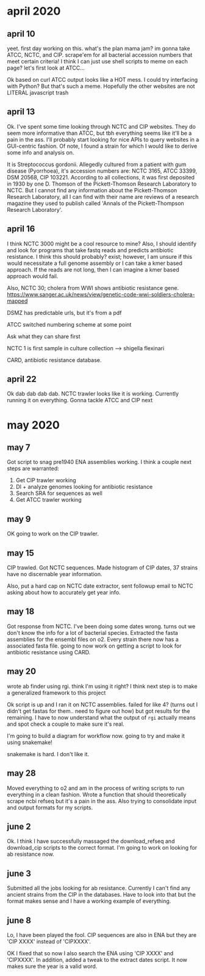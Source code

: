 # april 2020

## april 10
yeet. first day working on this. what's the plan mama jam? im gonna take ATCC, NCTC, and CIP. scrape'em for all bacterial accession numbers that meet certain criteria! 
I think I can just use shell scripts to meme on each page? let's first look at ATCC...

Ok based on curl ATCC output looks like a HOT mess. I could try interfacing with Python? But that's such a meme. Hopefully the other websites are not LITERAL
javascript trash

## april 13
Ok. I've spent some time looking through NCTC and CIP websites. They do seem more informative than ATCC, but tbh everything seems like it'll be a pain in the ass. 
I'll probably start looking for nice APIs to query websites in a GUI-centric fashion. Of note, I found a strain for which I would like to derive some info and analysis on.

It is Streptococcus gordonii. Allegedly cultured from a patient with gum disease (Pyorrhoea), it's accession numbers are: NCTC 3165, ATCC 33399, DSM 20568, CIP 103221. 
According to all collections, it was first deposited in 1930 by one D. Thomson of the Pickett-Thomson Research Laboratory to NCTC. But I cannot find any information
about the Pickett-Thomson Research Laboratory, all I can find with their name are reviews of a research magazine they used to publish called 'Annals of the Pickett-Thompson
Research Laboratory'.

## april 16

I think NCTC 3000 might be a cool resource to mine? Also, I should identify and look for programs that take fastq reads and predicts antibiotic resistance. I think this should probably? exist; however, I am unsure if this would necessitate a full genome assembly or I can take a kmer based approach. If the reads are not long, then I can imagine a kmer based approach would fail.

Also, NCTC 30; cholera from WWI shows antibiotic resistance gene. https://www.sanger.ac.uk/news/view/genetic-code-wwi-soldiers-cholera-mapped

DSMZ has predictable urls, but it's from a pdf

ATCC switched numbering scheme at some point
 
Ask what they can share first

NCTC 1 is first sample in culture collection --> shigella flexinari

CARD, antibiotic resistance database.

## april 22
Ok dab dab dab dab. NCTC trawler looks like it is working. Currently running it on everything. Gonna tackle ATCC and CIP next

# may 2020

## may 7

Got script to snag pre1940 ENA assemblies working. I think a couple next steps are warranted:
1. Get CIP trawler working 
2. Dl + analyze genomes looking for antibiotic resistance
3. Search SRA for sequences as well
4. Get ATCC trawler working 

## may 9

OK going to work on the CIP trawler. 

## may 15

CIP trawled. Got NCTC sequences. Made histogram of CIP dates, 37 strains have no discernable year information. 

Also, put a hard cap on NCTC date extractor, sent followup email to NCTC asking about how to accurately get year info.

## may 18
Got response from NCTC. I've been doing some dates wrong. turns out we don't know the info for a lot of bacterial species. 
Extracted the fasta assemblies for the ensembl files on o2. Every strain there now has a associated fasta file. going to now work on 
getting a script to look for antibiotic resistance using CARD.

## may 20
wrote ab finder using rgi. think I'm using it right? I think next step is to make a generalized framework to this project

Ok script is up and I ran it on NCTC assemblies. failed for like 4? (turns out I didn't get fastas for them.. need to figure out how) but got results for the remaining. I have to now understand what the output of `rgi` actually means and spot check a couple to make sure it's real.

I'm going to build a diagram for workflow now. going to try and make it using snakemake!

snakemake is hard. I don't like it.

## may 28

Moved everything to o2 and am in the process of writing scripts to run everything in a clean fashion. Wrote a function that should theoretically scrape ncbi refseq but it's a pain in the ass. Also trying to consolidate input and output formats for my scripts.

## june 2

Ok. I think I have successfully massaged the download_refseq and download_cip scripts to the correct format. I'm going to work on looking for ab resistance now.

## june 3

Submitted all the jobs looking for ab resistance. Currently I can't find any ancient strains from the CIP in the databases. Have to look into that but the format makes sense and I have a working example of everything.

## june 8

Lo, I have been played the fool. CIP sequences are also in ENA but they are 'CIP XXXX' instead of 'CIPXXXX'.

OK I fixed that so now I also search the ENA using 'CIP XXXX' and 'CIPXXXX'. In addition, added a tweak to the extract dates script. It now makes sure the year is a valid word.
